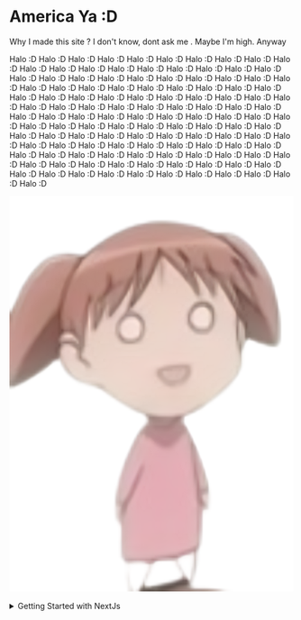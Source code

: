 # America Ya :D

Why I made this site ? I don't know, dont ask me . Maybe I'm high. 
Anyway

Halo :D Halo :D Halo :D Halo :D Halo :D Halo :D Halo :D Halo :D Halo :D Halo :D Halo :D Halo :D Halo :D Halo :D Halo :D Halo :D Halo :D Halo :D Halo :D Halo :D Halo :D Halo :D Halo :D Halo :D Halo :D Halo :D Halo :D Halo :D Halo :D Halo :D Halo :D Halo :D Halo :D Halo :D Halo :D Halo :D Halo :D Halo :D Halo :D Halo :D Halo :D Halo :D Halo :D Halo :D Halo :D Halo :D Halo :D Halo :D Halo :D Halo :D Halo :D Halo :D Halo :D Halo :D Halo :D Halo :D Halo :D Halo :D Halo :D Halo :D Halo :D Halo :D Halo :D Halo :D Halo :D Halo :D Halo :D Halo :D Halo :D Halo :D Halo :D Halo :D Halo :D Halo :D Halo :D Halo :D Halo :D Halo :D Halo :D Halo :D Halo :D Halo :D Halo :D Halo :D Halo :D Halo :D Halo :D Halo :D Halo :D Halo :D Halo :D Halo :D Halo :D Halo :D Halo :D Halo :D Halo :D Halo :D Halo :D Halo :D Halo :D Halo :D Halo :D Halo :D Halo :D Halo :D Halo :D Halo :D Halo :D Halo :D Halo :D Halo :D Halo :D Halo :D Halo :D Halo :D Halo :D Halo :D Halo :D Halo :D Halo :D Halo :D Halo :D Halo :D Halo :D 

![Halo](/public/haloSingle.png "Halo")

<details>
<summary>Getting Started with NextJs</summary>


  
This is a [Next.js](https://nextjs.org/) project bootstrapped with [`create-next-app`](https://github.com/vercel/next.js/tree/canary/packages/create-next-app).

## Getting Started

First, run the development server:

```bash
npm run dev
# or
yarn dev
# or
pnpm dev
# or
bun dev
```

Open [http://localhost:3000](http://localhost:3000) with your browser to see the result.

You can start editing the page by modifying `app/page.tsx`. The page auto-updates as you edit the file.

This project uses [`next/font`](https://nextjs.org/docs/basic-features/font-optimization) to automatically optimize and load Inter, a custom Google Font.

## Learn More

To learn more about Next.js, take a look at the following resources:

- [Next.js Documentation](https://nextjs.org/docs) - learn about Next.js features and API.
- [Learn Next.js](https://nextjs.org/learn) - an interactive Next.js tutorial.

You can check out [the Next.js GitHub repository](https://github.com/vercel/next.js/) - your feedback and contributions are welcome!

## Deploy on Vercel

The easiest way to deploy your Next.js app is to use the [Vercel Platform](https://vercel.com/new?utm_medium=default-template&filter=next.js&utm_source=create-next-app&utm_campaign=create-next-app-readme) from the creators of Next.js.

Check out our [Next.js deployment documentation](https://nextjs.org/docs/deployment) for more details.
</details>
